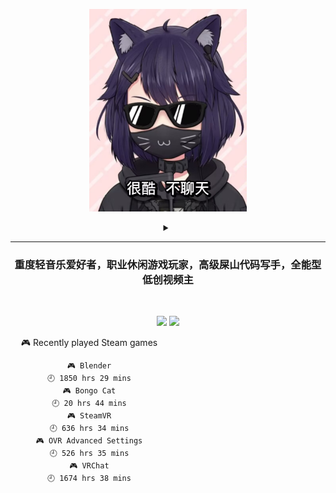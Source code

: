 <p align="center"><img src="./top.jpg" width="50%"/></p>
<details>
    <summary align="center"></summary>
    <p align="center">播放键</p>
</details>

---

<h3 align="center">重度轻音乐爱好者，职业休闲游戏玩家，高级屎山代码写手，全能型低创视频主</h3>
<br>

<p align="center">
  <a target="_blank" href="https://space.bilibili.com/3837681/"><img src="https://img.shields.io/badge/dynamic/json?style=flat-square&logo=bilibili&label=Bilibili&query=data.follower&url=https%3A%2F%2Fapi.bilibili.com%2Fx%2Frelation%2Fstat%3Fvmid%3D3837681%26jsonp%3Djsonp" /></a>
  <a target="_blank" href="https://steamcommunity.com/id/pisdoit"><img src="https://img.shields.io/badge/Steam-232361?logo=Steam&style=flat-square" /></a>
</p>

<div align="center" style="width: 50%">
    
<!-- steam-box start -->
🎮 Recently played Steam games
```text
🎮 Blender                          🕘 1850 hrs 29 mins
🎮 Bongo Cat                        🕘 20 hrs 44 mins
🎮 SteamVR                          🕘 636 hrs 34 mins
🎮 OVR Advanced Settings            🕘 526 hrs 35 mins
🎮 VRChat                           🕘 1674 hrs 38 mins
```
<!-- Powered by https://github.com/YouEclipse/steam-box . -->
<!-- steam-box end -->
    
</div>
